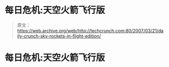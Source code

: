 # 每日危机:天空火箭飞行版

> 原文：<https://web.archive.org/web/http://techcrunch.com:80/2007/03/21/daily-crunch-sky-rockets-in-flight-edition/>

# 每日危机:天空火箭飞行版